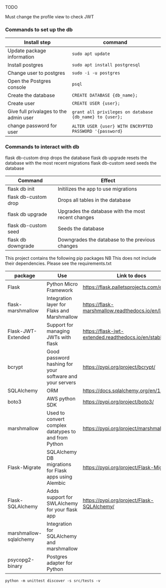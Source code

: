 TODO

Must change the profile view to check JWT

### Commands to set up the db

| Install step                           | command                                                 |
| -------------------------------------- | ------------------------------------------------------- |
| Update package information             | `sudo apt update`                                       |
| Install postgres                       | `sudo apt install postgresql`                           |
| Change user to postgres                | `sudo -i -u postgres`                                   |
| Open the Postgres console              | `psql`                                                  |
| Create the database                    | `CREATE DATABASE {db_name};`                            |
| Create user                            | `CREATE USER {user};`                                   |
| Give full privalages to the admin user | `grant all privileges on database {db_name} to {user};` |
| change password for user               | `ALTER USER {user} WITH ENCRYPTED PASSWORD '{password}` |

### Commands to interact with db

flask db-custom drop drops the database
flask db upgrade resets the database with the most recent migrations
flask db-custom seed seeds the database

| Command              | Effect                                             |
| -------------------- | -------------------------------------------------- |
| flask db init        | Initilizes the app to use migrations               |
| flask db-custom drop | Drops all tables in the database                   |
| flask db upgrade     | Upgrades the database with the most recent changes |
| flask db-custom seed | Seeds the database                                 |
| flask db downgrade   | Downgrades the database to the previous changes    |

This project contains the following pip packages
NB This does not include their dependencies. Please see the requirements.txt

| package                | Use                                                      | Link to docs                                         |
| ---------------------- | -------------------------------------------------------- | ---------------------------------------------------- |
| Flask                  | Python Micro Framework                                   | https://flask.palletsprojects.com/en/1.1.x/          |
| flask-marshmallow      | Integration layer for Flaks and Marshmallow              | https://flask-marshmallow.readthedocs.io/en/latest/  |
| Flask-JWT-Extended     | Support for managing JWTs with flask                     | https://flask-jwt-extended.readthedocs.io/en/stable/ |
| bcrypt                 | Good password hashing for your software and your servers | https://pypi.org/project/bcrypt/                     |
| SQLAlchemy             | ORM                                                      | https://docs.sqlalchemy.org/en/13/orm/               |
| boto3                  | AWS python SDK                                           | https://pypi.org/project/boto3/                      |
| marshmallow            | Used to convert complex datatypes to and from Python     | https://pypi.org/project/marshmallow/                |
| Flask-Migrate          | SQLAlchemy DB migrations for Flask apps using Alembic    | https://pypi.org/project/Flask-Migrate/              |
| Flask-SQLAlchemy       | Adds support for SWLAlchemy for your flask app           | https://pypi.org/project/Flask-SQLAlchemy/           |
| marshmallow-sqlalchemy | Integration for SQLAlchemy and marshmallow               |                                                      |
| psycopg2-binary        | Postgres adapter for Python                              |                                                      |

`python -m unittest discover -s src/tests -v`
